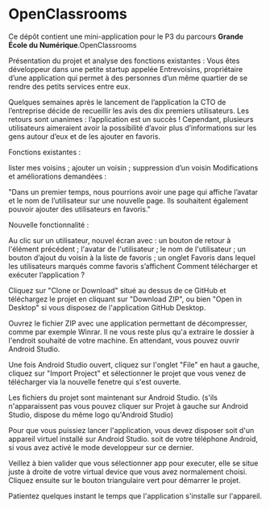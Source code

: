 # OpenClassrooms

Ce dépôt contient une mini-application pour le P3 du parcours **Grande École du Numérique**.OpenClassrooms

Présentation du projet et analyse des fonctions existantes :
Vous êtes développeur dans une petite startup appelée Entrevoisins, propriétaire d’une application qui permet à des personnes d’un même quartier de se rendre des petits services entre eux.

Quelques semaines après le lancement de l’application la CTO de l’entreprise décide de recueillir les avis des dix premiers utilisateurs. Les retours sont unanimes : l’application est un succès !
Cependant, plusieurs utilisateurs aimeraient avoir la possibilité d’avoir plus d’informations sur les gens autour d’eux et de les ajouter en favoris.

Fonctions existantes :

lister mes voisins ;
ajouter un voisin ;
suppression d’un voisin
Modifications et améliorations demandées :

"Dans un premier temps, nous pourrions avoir une page qui affiche l’avatar et le nom de l’utilisateur sur une nouvelle page. Ils souhaitent également pouvoir ajouter des utilisateurs en favoris."

Nouvelle fonctionnalité :

Au clic sur un utilisateur, nouvel écran avec :
un bouton de retour à l'élément précédent ;
l'avatar de l'utilisateur ;
le nom de l'utilisateur ;
un bouton d’ajout du voisin à la liste de favoris ;
un onglet Favoris dans lequel les utilisateurs marqués comme favoris s’affichent
Comment télécharger et exécuter l’application ?

Cliquez sur "Clone or Download" situé au dessus de ce GitHub et téléchargez le projet en cliquant sur "Download ZIP", ou bien "Open in Desktop" si vous disposez de l'application GitHub Desktop.

Ouvrez le fichier ZIP avec une application permettant de décompresser, comme par exemple Winrar. Il ne vous reste plus qu'a extraire le dossier à l'endroit souhaité de votre machine. En attendant, vous pouvez ouvrir Android Studio.

Une fois Android Studio ouvert, cliquez sur l'onglet "File" en haut a gauche, cliquez sur "Import Project" et sélectionner le projet que vous venez de télécharger via la nouvelle fenetre qui s'est ouverte.

Les fichiers du projet sont maintenant sur Android Studio. (s'ils n'apparaissent pas vous pouvez cliquer sur Projet à gauche sur Android Studio, dispose du même logo qu'Android Studio)

Pour que vous puissiez lancer l'application, vous devez disposer soit d'un appareil virtuel installé sur Android Studio. soit de votre téléphone Android, si vous avez activé le mode developpeur sur ce dernier.

Veillez à bien valider que vous sélectionner app pour executer, elle se situe juste à droite de votre virtual device que vous avez normalement choisi. Cliquez ensuite sur le bouton triangulaire vert pour démarrer le projet.

Patientez quelques instant le temps que l'application s'installe sur l'appareil.
